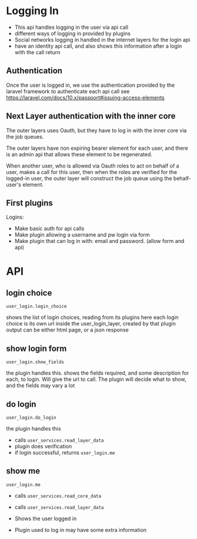# Logging In

* This api handles logging in the user via api call
* different ways of logging in provided by plugins
* Social networks logging in handled in the internet layers for the login api
* have an identity api call, and also shows this information after a login with the call return


## Authentication

Once the user is logged in, we use the authentication provided by the laravel framework to authenticate each api call
see https://laravel.com/docs/10.x/passport#issuing-access-elements


## Next Layer authentication with the inner core

The outer layers uses Oauth, but they have to log in with the inner core via the job queues.

The outer layers have non expiring bearer element for each user, and there is an admin api that allows these element to be regenerated.

When another user, who is allowed via Oauth roles to act on behalf of a user, makes a call for this user, then when the roles are verified for the logged-in user,
the outer layer will construct the job queue using the behalf-user's element.


## First plugins

Logins:

* Make basic auth for api calls
* Make plugin allowing a username and pw login via form
* Make plugin that can log in with: email and password. (allow form and api)

# API 

## login choice
    user_login.login_choice
shows the list of login choices, reading from its plugins here
each login choice is its own url inside the user_login_layer, created by that plugin
output can be either html page, or a json response

## show login form
    user_login.show_fields
the plugin handles this.
shows the fields required, and some description for each, to login.
Will give the url to call.
The plugin will decide what to show, and the fields may vary a lot

## do login
    user_login.do_login

the plugin handles this 
* calls `user_services.read_layer_data`
* plugin does verification
* if login successful, returns `user_login.me`


## show me
    user_login.me
* calls `user_services.read_core_data`
* calls `user_services.read_layer_data`

* Shows the user logged in
* Plugin used to log in may have some extra information


